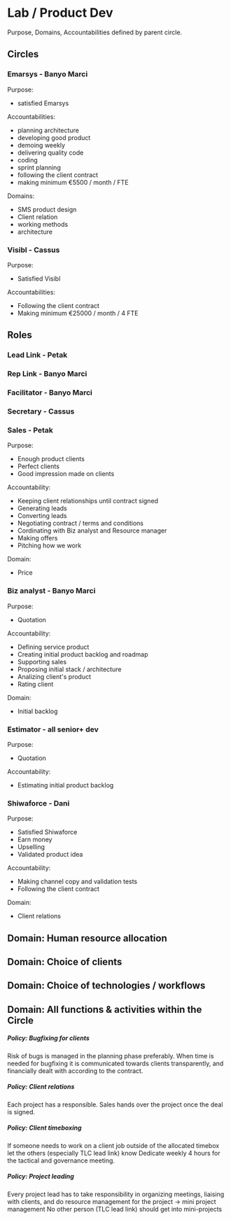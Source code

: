 # Lab / Product Dev
Purpose, Domains, Accountabilities defined by parent circle.

## Circles

### Emarsys - Banyo Marci
Purpose:
- satisfied Emarsys

Accountabilities:
- planning architecture
- developing good product
- demoing weekly
- delivering quality code
- coding
- sprint planning
- following the client contract
- making minimum €5500 / month / FTE

Domains:
- SMS product design
- Client relation
- working methods
- architecture


### Visibl - Cassus
Purpose:
 - Satisfied Visibl

Accountabilities:
- Following the client contract
- Making minimum €25000 / month / 4 FTE

## Roles

### Lead Link - Petak
### Rep Link - Banyo Marci
### Facilitator - Banyo Marci
### Secretary - Cassus

### Sales - Petak

Purpose:
 - Enough product clients
 - Perfect clients
 - Good impression made on clients

Accountability:
 - Keeping client relationships until contract signed
 - Generating leads
 - Converting leads
 - Negotiating contract / terms and conditions
 - Cordinating with Biz analyst and Resource manager
 - Making offers
 - Pitching how we work

Domain:
 - Price

### Biz analyst - Banyo Marci
Purpose:
 - Quotation

Accountability:
 - Defining service product
 - Creating initial product backlog and roadmap
 - Supporting sales
 - Proposing initial stack / architecture
 - Analizing client's product
 - Rating client

Domain:
 - Initial backlog

### Estimator - all senior+ dev

Purpose:
 - Quotation

Accountability:
 - Estimating initial product backlog

### Shiwaforce - Dani

Purpose:
 - Satisfied Shiwaforce
 - Earn money
 - Upselling
 - Validated product idea


Accountability:
 - Making channel copy and validation tests
 - Following the client contract

Domain:
 - Client relations

## Domain: Human resource allocation
## Domain: Choice of clients
## Domain: Choice of technologies / workflows
## Domain: All functions & activities within the Circle

##### Policy: Bugfixing for clients
Risk of bugs is managed in the planning phase preferably. 
When time is needed for bugfixing it is communicated towards clients transparently, and financially dealt with according to the contract.

##### Policy: Client relations
Each project has a responsible. 
Sales hands over the project once the deal is signed.

##### Policy: Client timeboxing
If someone needs to work on a client job outside of the allocated timebox let the others (especially TLC lead link) know 
Dedicate weekly 4 hours for the tactical and governance meeting.

##### Policy: Project leading
Every project lead has to take responsibility in organizing meetings, liaising with clients, and do resource management for the project → mini project management 
No other person (TLC lead link) should get into mini-projects

